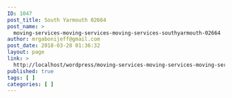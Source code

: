 ```yaml
---
ID: 1047
post_title: South Yarmouth 02664
post_name: >
  moving-services-moving-services-moving-services-southyarmouth-02664
author: mrgabonijeff@gmail.com
post_date: 2018-03-28 01:36:32
layout: page
link: >
  http://localhost/wordpress/moving-services-moving-services-moving-services-southyarmouth-02664/
published: true
tags: [ ]
categories: [ ]
---
```

